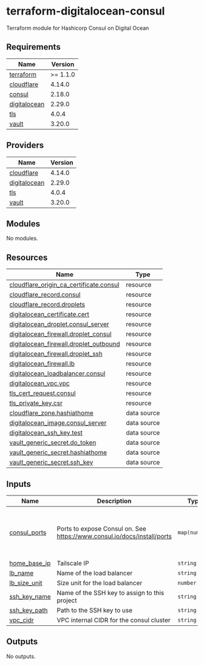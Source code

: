 # terraform-digitalocean-consul
Terraform module for Hashicorp Consul on Digital Ocean

<!-- BEGIN_TF_DOCS -->
## Requirements

| Name | Version |
|------|---------|
| <a name="requirement_terraform"></a> [terraform](#requirement\_terraform) | >= 1.1.0 |
| <a name="requirement_cloudflare"></a> [cloudflare](#requirement\_cloudflare) | 4.14.0 |
| <a name="requirement_consul"></a> [consul](#requirement\_consul) | 2.18.0 |
| <a name="requirement_digitalocean"></a> [digitalocean](#requirement\_digitalocean) | 2.29.0 |
| <a name="requirement_tls"></a> [tls](#requirement\_tls) | 4.0.4 |
| <a name="requirement_vault"></a> [vault](#requirement\_vault) | 3.20.0 |

## Providers

| Name | Version |
|------|---------|
| <a name="provider_cloudflare"></a> [cloudflare](#provider\_cloudflare) | 4.14.0 |
| <a name="provider_digitalocean"></a> [digitalocean](#provider\_digitalocean) | 2.29.0 |
| <a name="provider_tls"></a> [tls](#provider\_tls) | 4.0.4 |
| <a name="provider_vault"></a> [vault](#provider\_vault) | 3.20.0 |

## Modules

No modules.

## Resources

| Name | Type |
|------|------|
| [cloudflare_origin_ca_certificate.consul](https://registry.terraform.io/providers/cloudflare/cloudflare/4.14.0/docs/resources/origin_ca_certificate) | resource |
| [cloudflare_record.consul](https://registry.terraform.io/providers/cloudflare/cloudflare/4.14.0/docs/resources/record) | resource |
| [cloudflare_record.droplets](https://registry.terraform.io/providers/cloudflare/cloudflare/4.14.0/docs/resources/record) | resource |
| [digitalocean_certificate.cert](https://registry.terraform.io/providers/digitalocean/digitalocean/2.29.0/docs/resources/certificate) | resource |
| [digitalocean_droplet.consul_server](https://registry.terraform.io/providers/digitalocean/digitalocean/2.29.0/docs/resources/droplet) | resource |
| [digitalocean_firewall.droplet_consul](https://registry.terraform.io/providers/digitalocean/digitalocean/2.29.0/docs/resources/firewall) | resource |
| [digitalocean_firewall.droplet_outbound](https://registry.terraform.io/providers/digitalocean/digitalocean/2.29.0/docs/resources/firewall) | resource |
| [digitalocean_firewall.droplet_ssh](https://registry.terraform.io/providers/digitalocean/digitalocean/2.29.0/docs/resources/firewall) | resource |
| [digitalocean_firewall.lb](https://registry.terraform.io/providers/digitalocean/digitalocean/2.29.0/docs/resources/firewall) | resource |
| [digitalocean_loadbalancer.consul](https://registry.terraform.io/providers/digitalocean/digitalocean/2.29.0/docs/resources/loadbalancer) | resource |
| [digitalocean_vpc.vpc](https://registry.terraform.io/providers/digitalocean/digitalocean/2.29.0/docs/resources/vpc) | resource |
| [tls_cert_request.consul](https://registry.terraform.io/providers/hashicorp/tls/4.0.4/docs/resources/cert_request) | resource |
| [tls_private_key.csr](https://registry.terraform.io/providers/hashicorp/tls/4.0.4/docs/resources/private_key) | resource |
| [cloudflare_zone.hashiathome](https://registry.terraform.io/providers/cloudflare/cloudflare/4.14.0/docs/data-sources/zone) | data source |
| [digitalocean_image.consul_server](https://registry.terraform.io/providers/digitalocean/digitalocean/2.29.0/docs/data-sources/image) | data source |
| [digitalocean_ssh_key.test](https://registry.terraform.io/providers/digitalocean/digitalocean/2.29.0/docs/data-sources/ssh_key) | data source |
| [vault_generic_secret.do_token](https://registry.terraform.io/providers/hashicorp/vault/3.20.0/docs/data-sources/generic_secret) | data source |
| [vault_generic_secret.hashiathome](https://registry.terraform.io/providers/hashicorp/vault/3.20.0/docs/data-sources/generic_secret) | data source |
| [vault_generic_secret.ssh_key](https://registry.terraform.io/providers/hashicorp/vault/3.20.0/docs/data-sources/generic_secret) | data source |

## Inputs

| Name | Description | Type | Default | Required |
|------|-------------|------|---------|:--------:|
| <a name="input_consul_ports"></a> [consul\_ports](#input\_consul\_ports) | Ports to expose Consul on. See https://www.consul.io/docs/install/ports | `map(number)` | <pre>{<br>  "dns": 8600,<br>  "http": 8500,<br>  "serf-lan": 8301,<br>  "server": 8300<br>}</pre> | no |
| <a name="input_home_base_ip"></a> [home\_base\_ip](#input\_home\_base\_ip) | Tailscale IP | `string` | n/a | yes |
| <a name="input_lb_name"></a> [lb\_name](#input\_lb\_name) | Name of the load balancer | `string` | `"consul-lb"` | no |
| <a name="input_lb_size_unit"></a> [lb\_size\_unit](#input\_lb\_size\_unit) | Size unit for the load balancer | `number` | `1` | no |
| <a name="input_ssh_key_name"></a> [ssh\_key\_name](#input\_ssh\_key\_name) | Name of the SSH key to assign to this project | `string` | `"consul-key"` | no |
| <a name="input_ssh_key_path"></a> [ssh\_key\_path](#input\_ssh\_key\_path) | Path to the SSH key to use | `string` | `"~/.ssh/dokey.pub"` | no |
| <a name="input_vpc_cidr"></a> [vpc\_cidr](#input\_vpc\_cidr) | VPC internal CIDR for the consul cluster | `string` | `"10.10.20.0/24"` | no |

## Outputs

No outputs.
<!-- END_TF_DOCS -->